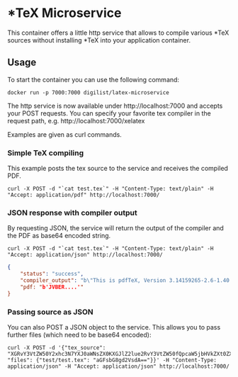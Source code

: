 # \*TeX Microservice

This container offers a little http service that allows to compile various \*TeX sources without installing \*TeX into your application container.

## Usage

To start the container you can use the following command:
```
docker run -p 7000:7000 digilist/latex-microservice
```

The http service is now available under http://localhost:7000 and accepts your POST requests. You can specify your favorite tex compiler in the request path, e.g. http://localhost:7000/xelatex

Examples are given as curl commands.

### Simple TeX compiling
This example posts the tex source to the service and receives the compiled PDF.
```
curl -X POST -d "`cat test.tex`" -H "Content-Type: text/plain" -H "Accept: application/pdf" http://localhost:7000/
```

### JSON response with compiler output
By requesting JSON, the service will return the output of the compiler and the PDF as base64 encoded string.
```
curl -X POST -d "`cat test.tex`" -H "Content-Type: text/plain" -H "Accept: application/json" http://localhost:7000/
```

```json
{
    "status": "success",
    "compiler_output": "b\"This is pdfTeX, Version 3.14159265-2.6-1.40.16...",
    "pdf: "b'JVBER....'"
}
```

### Passing source as JSON
You can also POST a JSON object to the service. This allows you to pass further files (which need to be base64 encoded):
```
curl -X POST -d '{"tex_source": "XGRvY3VtZW50Y2xhc3N7YXJ0aWNsZX0KXGJlZ2lue2RvY3VtZW50fQpcaW5jbHVkZXt0ZXN0L3Rlc3R9ClxlbmR7ZG9jdW1lbnR9", "files": {"test/test.tex": "aGFsbG8gd2VsdA=="}}' -H "Content-Type: application/json" -H "Accept: application/json" http://localhost:7000/
```


